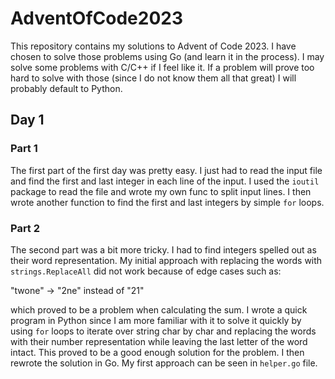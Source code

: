 # AdventOfCode2023
This repository contains my solutions to Advent of Code 2023. I have chosen to solve those problems using Go (and learn it in the process). I may solve some problems with C/C++ if I feel like it. If a problem will prove too hard to solve with those (since I do not know them all that great) I will probably default to Python.

## Day 1
### Part 1
The first part of the first day was pretty easy. I just had to read the input file and find the first and last integer in each line of the input. I used the `ioutil` package to read the file and wrote my own func to split input lines. I then wrote another function to find the first and last integers by simple `for` loops.

### Part 2
The second part was a bit more tricky. I had to find integers spelled out as their word representation. My initial approach with replacing the words with `strings.ReplaceAll` did not work because of edge cases such as: 

"twone" -> "2ne" instead of "21"

which proved to be a problem when calculating the sum. I wrote a quick program in Python since I am more familiar with it to solve it quickly by using `for` loops to iterate over string char by char and replacing the words with their number representation while leaving the last letter of the word intact. This proved to be a good enough solution for the problem. I then rewrote the solution in Go. My first approach can be seen in `helper.go` file. 
